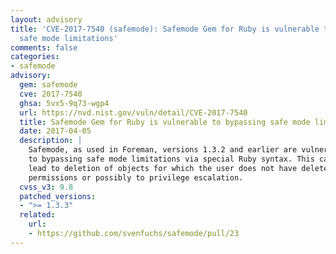 ```yaml
---
layout: advisory
title: 'CVE-2017-7540 (safemode): Safemode Gem for Ruby is vulnerable to bypassing
  safe mode limitations'
comments: false
categories:
- safemode
advisory:
  gem: safemode
  cve: 2017-7540
  ghsa: 5vx5-9q73-wgp4
  url: https://nvd.nist.gov/vuln/detail/CVE-2017-7540
  title: Safemode Gem for Ruby is vulnerable to bypassing safe mode limitations
  date: 2017-04-05
  description: |
    Safemode, as used in Foreman, versions 1.3.2 and earlier are vulnerable
    to bypassing safe mode limitations via special Ruby syntax. This can
    lead to deletion of objects for which the user does not have delete
    permissions or possibly to privilege escalation.
  cvss_v3: 9.8
  patched_versions:
  - ">= 1.3.3"
  related:
    url:
    - https://github.com/svenfuchs/safemode/pull/23
---
```

